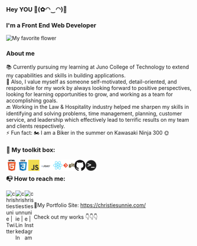### Hey YOU 🔆(✿◠‿◠)🔆

### I'm a Front End Web Developer
<img src="https://s3.amazonaws.com/shecodesio-production/uploads/files/000/005/570/original/Untitled.png?1614963312" alt="My favorite flower" width="800" height="300">

### About me
📚 Currently pursuing my learning at Juno College of Technology to extend my capabilities and skills in building applications.
 <br />
💎 Also, I value myself as someone self-motivated, detail-oriented, and responsible for my work by always looking forward to positive perspectives, looking for learning opportunities to grow, and working as a team for accomplishing goals.
 <br />
🔙 Working in the Law & Hospitality industry helped me sharpen my skills in identifying and solving problems, time management, planning, customer service, and leadership which effectively lead to terrific results on my team and clients respectively.
 <br />
⚡ Fun fact:  🏍 I am a Biker in the summer on Kawasaki Ninja 300 🌞
<br />

### 🧰 My toolkit box:
<img align="left" alt="HTML5" width="30px" src="https://raw.githubusercontent.com/github/explore/80688e429a7d4ef2fca1e82350fe8e3517d3494d/topics/html/html.png" />
<img align="left" alt="CSS3" width="30px" src="https://raw.githubusercontent.com/github/explore/80688e429a7d4ef2fca1e82350fe8e3517d3494d/topics/css/css.png" />
<img align="left" alt="JavaScript" width="30px" src="https://raw.githubusercontent.com/github/explore/80688e429a7d4ef2fca1e82350fe8e3517d3494d/topics/javascript/javascript.png" />
<img align="left" alt="jQuery" width="35px" src="https://raw.githubusercontent.com/github/explore/80688e429a7d4ef2fca1e82350fe8e3517d3494d/topics/jquery/jquery.png" />
<img align="left" alt="React" width="30px" src="https://raw.githubusercontent.com/github/explore/80688e429a7d4ef2fca1e82350fe8e3517d3494d/topics/react/react.png" />
<img align="left" alt="Git" width="30px" src="https://raw.githubusercontent.com/github/explore/80688e429a7d4ef2fca1e82350fe8e3517d3494d/topics/git/git.png" />
<img align="left" alt="GitHub" width="30px" src="https://raw.githubusercontent.com/github/explore/78df643247d429f6cc873026c0622819ad797942/topics/github/github.png" />
<img align="left" alt="Terminal" width="30px" src="https://raw.githubusercontent.com/github/explore/80688e429a7d4ef2fca1e82350fe8e3517d3494d/topics/terminal/terminal.png" />
<br />

### 📭 How to reach me:
[<img align="left" alt="christiesunie | Twitter" width="25px" src="https://cdn.jsdelivr.net/npm/simple-icons@v3/icons/twitter.svg" />][twitter]
[<img align="left" alt="christiesunnie | LinkedIn" width="25px" src="https://cdn.jsdelivr.net/npm/simple-icons@v3/icons/linkedin.svg" />][linkedin]
[<img align="left" alt="christiesunie | Instagram" width="25px"  src="https://cdn.jsdelivr.net/npm/simple-icons@v3/icons/instagram.svg" />][instagram]
<br /> 
 
[twitter]: https://twitter.com/christiesunnie
[linkedin]: https://www.linkedin.com/in/christiesunnie/
[instagram]: https://www.instagram.com/christiesunnie/

🔗My Portfolio Site: https://christiesunnie.com/

<p>Check out my works 👇👇👇</p>

